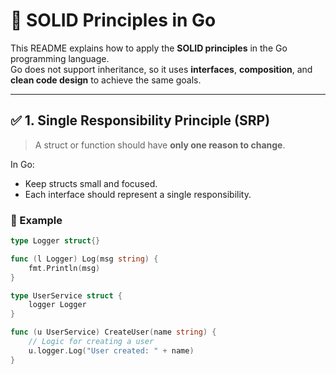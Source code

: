 # 🧱 SOLID Principles in Go

This README explains how to apply the **SOLID principles** in the Go programming language.  
Go does not support inheritance, so it uses **interfaces**, **composition**, and **clean code design** to achieve the same goals.

---

## ✅ 1. Single Responsibility Principle (SRP)

> A struct or function should have **only one reason to change**.

In Go:
- Keep structs small and focused.
- Each interface should represent a single responsibility.

### 🧪 Example

```go
type Logger struct{}

func (l Logger) Log(msg string) {
	fmt.Println(msg)
}

type UserService struct {
	logger Logger
}

func (u UserService) CreateUser(name string) {
	// Logic for creating a user
	u.logger.Log("User created: " + name)
}
